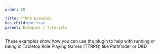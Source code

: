 ```yaml
---
order: 20

title: TTRPG Examples
has_children: true
parent: Examples / Tutorials
---
```


These examples show how you can use the plugin to help with running or being in Tabletop Role Playing Games (TTRPG) like Pathfinder or D&D
